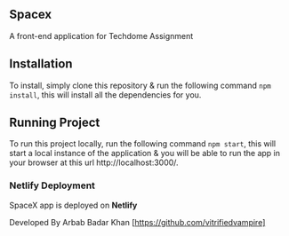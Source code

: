 ## Spacex
A front-end application for Techdome Assignment

## Installation
To install, simply clone this repository & run the following command `npm install`, this will install all the dependencies for you.
## Running Project
To run this project locally, run the following command `npm start`, this will start a local instance of the application & you will be able to run the app in your browser at this url http://localhost:3000/.

### Netlify Deployment

SpaceX app is deployed on **Netlify** 




Developed By Arbab Badar Khan [https://github.com/vitrifiedvampire]